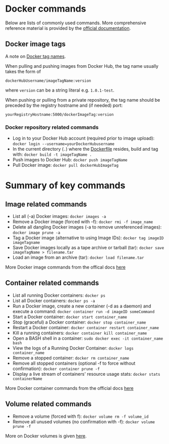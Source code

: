 #  Docker commands

Below are lists of commonly used commands. More comprehensive reference material is provided by the [official documentation](https://docs.docker.com/reference/).

## Docker image tags

A note on [Docker tag names](https://docs.docker.com/engine/reference/commandline/tag/). 

When pulling and pushing images from Docker Hub, the tag name usually takes the form of 

```
dockerHubUsername/imageTagName:version
```

where ```version``` can be a string literal e.g. ```1.0.1-test```.

When pushing or pulling from a private repository, the tag name should be preceded by the registry hostname and (if needed) port:

```
yourRegistryHostname:5000/dockerImageTag:version
```

### Docker repository related commands

+ Log in to your Docker Hub account (required prior to image upload): ```docker login --username=yourDockerHubusername```
+ In the current directory (```.```) where the [Dockerfile](../Docker/Dockerfiles.md) resides, build and tag with: ```docker build -t imageTagName .```
+ Push images to Docker Hub: ```docker push imageTagName```
+ Pull Docker image: ```docker pull dockerHubImageTag```

# Summary of key commands

## Image related commands

+ List all (-a) Docker images: ```docker images -a```
+ Remove a Docker image (forced with -f): ```docker rmi -f image_name```
+ Delete all dangling Docker images (-a to remove unreferenced images): ```docker image prune -a```
+ Tag a Docker image (alternative to using Image IDs): ```docker tag imageID imageTagname```
+ Save Docker images locally as a tape archive or tarball (tar): ```docker save imageTagName > filename.tar```
+ Load an image from an archive (tar): ```docker load filename.tar```

More Docker image commands from the offical docs [here](https://docs.docker.com/engine/reference/commandline/image/)

## Container related commands

+ List all running Docker containers: ```docker ps```
+ List all Docker containers: ```docker ps -a```
+ Run a Docker image, create a new container (-d as a daemon) and execute a command: ```docker container run -d imageID someCommand```
+ Start a Docker container: ```docker start container_name```
+ Stop (graceful) a Docker container: ```docker stop container_name```
+ Restart a Docker container: ```docker container restart container_name```
+ Kill a running containers: ```docker container kill container_name```
+ Open a BASH shell in a container: ```sudo docker exec -it container_name bash```
+ View the logs of a Running Docker Container: ```docker logs container_name```
+ Remove a stopped container: ```docker rm container_name```
+ Remove all stopped containers (optional -f to force without confirmation): ```docker container prune -f```
+ Display a live stream of containers' resource usage stats: ```docker stats containerName```

More Docker container commands from the official docs [here](https://docs.docker.com/engine/reference/commandline/container/)

## Volume related commands

+ Remove a volume (forced with f): ```docker volume rm -f volume_id```
+ Remove all unused volumes (no confirmation with -f): ```docker volume prune -f```

More on Docker volumes is given [here](https://docs.docker.com/storage/volumes/).
